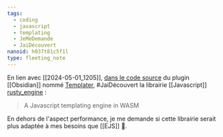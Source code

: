 ```yaml
---
tags:
  - coding
  - javascript
  - templating
  - JeMeDemande
  - JaiDécouvert
nanoid: h037t81c5f1l
type: fleeting_note
---
```

En lien avec [[2024-05-01_1205]], [dans le code source](https://github.com/SilentVoid13/Templater/blob/678d075cef894e014344e969c3db252f47b41c41/package.json#L52) du plugin [[Obsidian]] nommé [Templater](https://github.com/SilentVoid13/Templater/), #JaiDécouvert la librairie [[Javascript]] [rusty_engine](https://github.com/SilentVoid13/rusty_engine) :

>  A Javascript templating engine in WASM 

En dehors de l'aspect performance, je me demande si cette librairie serait plus adaptée à mes besoins que [[EJS]] 🤔.
